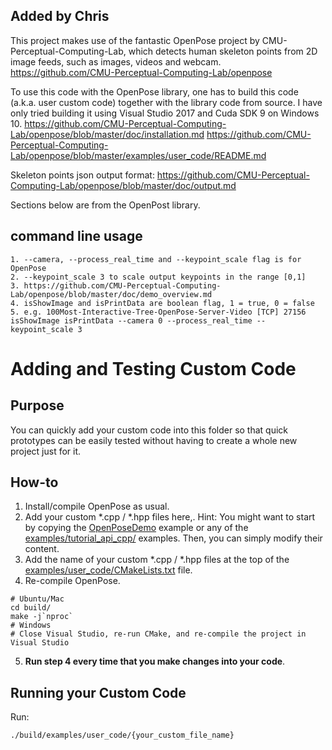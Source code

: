 ## Added by Chris
This project makes use of the fantastic OpenPose project by CMU-Perceptual-Computing-Lab, which detects human skeleton points from 2D image feeds, such as images, videos and webcam.
https://github.com/CMU-Perceptual-Computing-Lab/openpose

To use this code with the OpenPose library, one has to build this code (a.k.a. user custom code) together with the library code from source. I have only tried building it using Visual Studio 2017 and Cuda SDK 9 on Windows 10.
https://github.com/CMU-Perceptual-Computing-Lab/openpose/blob/master/doc/installation.md
https://github.com/CMU-Perceptual-Computing-Lab/openpose/blob/master/examples/user_code/README.md

Skeleton points json output format:
https://github.com/CMU-Perceptual-Computing-Lab/openpose/blob/master/doc/output.md



Sections below are from the OpenPost library.



## command line usage
	1. --camera, --process_real_time and --keypoint_scale flag is for OpenPose
	2. --keypoint_scale 3 to scale output keypoints in the range [0,1]
	3. https://github.com/CMU-Perceptual-Computing-Lab/openpose/blob/master/doc/demo_overview.md
	4. isShowImage and isPrintData are boolean flag, 1 = true, 0 = false
	5. e.g. 100Most-Interactive-Tree-OpenPose-Server-Video [TCP] 27156 isShowImage isPrintData --camera 0 --process_real_time --keypoint_scale 3


Adding and Testing Custom Code
====================================



## Purpose
You can quickly add your custom code into this folder so that quick prototypes can be easily tested without having to create a whole new project just for it.



## How-to
1. Install/compile OpenPose as usual.
2. Add your custom *.cpp / *.hpp files here,. Hint: You might want to start by copying the [OpenPoseDemo](../openpose/openpose.cpp) example or any of the [examples/tutorial_api_cpp/](../tutorial_api_cpp/) examples. Then, you can simply modify their content.
3. Add the name of your custom *.cpp / *.hpp files at the top of the [examples/user_code/CMakeLists.txt](./CMakeLists.txt) file.
4. Re-compile OpenPose.
```
# Ubuntu/Mac
cd build/
make -j`nproc`
# Windows
# Close Visual Studio, re-run CMake, and re-compile the project in Visual Studio
```
5. **Run step 4 every time that you make changes into your code**.



## Running your Custom Code
Run:
```
./build/examples/user_code/{your_custom_file_name}
```
